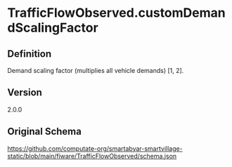 # TrafficFlowObserved.customDemandScalingFactor

## Definition
Demand scaling factor (multiplies all vehicle demands) [1, 2]. 

## Version
2.0.0

## Original Schema
https://github.com/computate-org/smartabyar-smartvillage-static/blob/main/fiware/TrafficFlowObserved/schema.json
